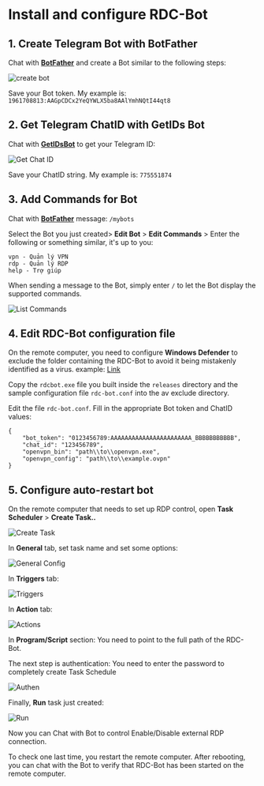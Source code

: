 # Install and configure RDC-Bot

## 1. Create Telegram Bot with BotFather

Chat with **[BotFather](https://t.me/botfather)** and create a Bot similar to the following steps:

![create bot](images/create_bot.png)

Save your Bot token. My example is: `1961708813:AAGpCDCx2YeQYWLX5ba8AAlYmhNQtI44qt8`

## 2. Get Telegram ChatID with GetIDs Bot

Chat with **[GetIDsBot](https://t.me/getidsbot)** to get your Telegram ID:

![Get Chat ID](images/get_chat_id.png)

Save your ChatID string. My example is: `775551874`

## 3. Add Commands for Bot

Chat with **[BotFather](https://t.me/botfather)** message: `/mybots`

Select the Bot you just created> **Edit Bot** > **Edit Commands** > Enter the following or something similar, it's up to you:

```
vpn - Quản lý VPN
rdp - Quản lý RDP
help - Trợ giúp
```

When sending a message to the Bot, simply enter `/` to let the Bot display the supported commands.

![List Commands](images/command.png)

## 4. Edit RDC-Bot configuration file

On the remote computer, you need to configure **Windows Defender** to exclude the folder containing the RDC-Bot to avoid it being mistakenly identified as a virus. example: [Link](https://support.microsoft.com/en-us/windows/add-an-exclusion-to-windows-security-811816c0-4dfd-af4a-47e4-c301afe13b26)

Copy the `rdcbot.exe` file you built inside the `releases` directory and the sample configuration file `rdc-bot.conf` into the av exclude directory.

Edit the file `rdc-bot.conf`. Fill in the appropriate Bot token and ChatID values:

```
{
    "bot_token": "0123456789:AAAAAAAAAAAAAAAAAAAAAAA_BBBBBBBBBBB",
    "chat_id": "123456789",
    "openvpn_bin": "path\\to\\openvpn.exe",
    "openvpn_config": "path\\to\\example.ovpn"
}
```

## 5. Configure auto-restart bot

On the remote computer that needs to set up RDP control, open **Task Scheduler**  > **Create Task..**

![Create Task](images/1_create.png)

In **General** tab, set task name and set some options:

![General Config](images/2_general.png)

In **Triggers** tab:

![Triggers](images/3_triggers.png)

In **Action** tab:

![Actions](images/4_actions.png)

In **Program/Script** section: You need to point to the full path of the RDC-Bot.

The next step is authentication: You need to enter the password to completely create Task Schedule

![Authen](images/5_authen.png)

Finally, **Run** task just created:

![Run](images/6_run.png)

Now you can Chat with Bot to control Enable/Disable external RDP connection.

To check one last time, you restart the remote computer. After rebooting, you can chat with the Bot to verify that RDC-Bot has been started on the remote computer.
